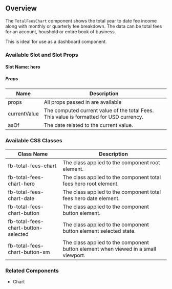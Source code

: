 ## Overview

The `TotalFeesChart` component shows the total year to date fee income along with monthly or quarterly fee breakdown. The data can be total fees for an account, houshold or entire book of business.

This is ideal for use as a dashboard component.

### Available Slot and Slot Props

#### Slot Name: hero

##### Props
| Name | Description |
| ----------- | ----------- |
| props | All props passed in are available |
| currentValue | The computed current value of the total Fees. This value is formatted for USD currency. |
| asOf | The date related to the current value. |



### Available CSS Classes

| Class Name | Description |
| ---------- | ----------- |
| fb-total-fees-chart | The class applied to the component root element. |
| fb-total-fees-chart-hero | The class applied to the component total fees hero root element. |
| fb-total-fees-chart-date | The class applied to the component total fees hero date element. |
| fb-total-fees-chart-button | The class applied to the component button element. |
| fb-total-fees-chart-button-selected | The class applied to the component button element selected state. |
| fb-total-fees-chart-button-sm | The class applied to the component button element when viewed in a small viewport. |

### Related Components
- Chart